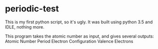 # periodic-test

This is my first python script, so it's ugly. It was built using python 3.5 and IDLE, nothing more.

This program takes the atomic number as input, and gives several outputs:
Atomic Number
Period
Electron Configuration
Valence Electrons

